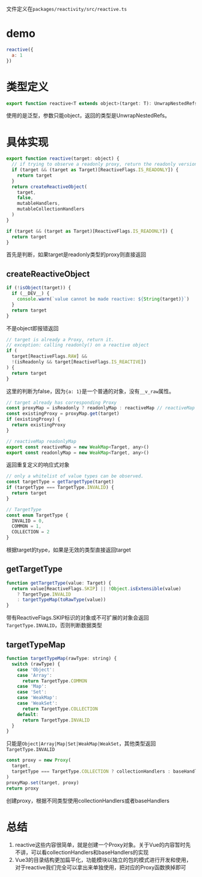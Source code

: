 文件定义在`packages/reactivity/src/reactive.ts`

# demo

```js
reactive({
  a: 1
})
```

# 类型定义

```js
export function reactive<T extends object>(target: T): UnwrapNestedRefs<T>
```

使用的是泛型，参数只能object，返回的类型是UnwrapNestedRefs。

# 具体实现

```js
export function reactive(target: object) {
  // if trying to observe a readonly proxy, return the readonly version.
  if (target && (target as Target)[ReactiveFlags.IS_READONLY]) {
    return target
  }
  return createReactiveObject(
    target,
    false,
    mutableHandlers,
    mutableCollectionHandlers
  )
}
```

```js
if (target && (target as Target)[ReactiveFlags.IS_READONLY]) {
  return target
}
```

首先是判断，如果target是readonly类型的proxy则直接返回

## createReactiveObject

```js
if (!isObject(target)) {
  if (__DEV__) {
    console.warn(`value cannot be made reactive: ${String(target)}`)
  }
  return target
}
```

不是object即报错返回

```js
// target is already a Proxy, return it.
// exception: calling readonly() on a reactive object
if (
  target[ReactiveFlags.RAW] &&
  !(isReadonly && target[ReactiveFlags.IS_REACTIVE])
) {
  return target
}
```

这里的判断为false，因为`{a: 1}`是一个普通的对象，没有`__v_raw`属性。

```js
// target already has corresponding Proxy
const proxyMap = isReadonly ? readonlyMap : reactiveMap // reactiveMap
const existingProxy = proxyMap.get(target)
if (existingProxy) {
  return existingProxy
}

// reactiveMap readonlyMap
export const reactiveMap = new WeakMap<Target, any>()
export const readonlyMap = new WeakMap<Target, any>()
```

返回重复定义的响应式对象

```js
// only a whitelist of value types can be observed.
const targetType = getTargetType(target)
if (targetType === TargetType.INVALID) {
  return target
}

// TargetType
const enum TargetType {
  INVALID = 0,
  COMMON = 1,
  COLLECTION = 2
}
```

根据target的type，如果是无效的类型直接返回target

## getTargetType

```js
function getTargetType(value: Target) {
  return value[ReactiveFlags.SKIP] || !Object.isExtensible(value)
    ? TargetType.INVALID
    : targetTypeMap(toRawType(value))
}
```

带有ReactiveFlags.SKIP标识的对象或不可扩展的对象会返回`TargetType.INVALID`，否则判断数据类型

## targetTypeMap

```js
function targetTypeMap(rawType: string) {
  switch (rawType) {
    case 'Object':
    case 'Array':
      return TargetType.COMMON
    case 'Map':
    case 'Set':
    case 'WeakMap':
    case 'WeakSet':
      return TargetType.COLLECTION
    default:
      return TargetType.INVALID
  }
}
```

只能是`Object|Array|Map|Set|WeakMap|WeakSet`，其他类型返回`TargetType.INVALID`

```js
const proxy = new Proxy(
  target,
  targetType === TargetType.COLLECTION ? collectionHandlers : baseHandlers
)
proxyMap.set(target, proxy)
return proxy
```

创建proxy，根据不同类型使用collectionHandlers或者baseHandlers

# 总结

1. reactive这些内容很简单，就是创建一个Proxy对象。关于Vue的内容暂时先不讲，可以看collectionHandlers和baseHandlers的实现
2. Vue3的目录结构更加扁平化，功能模块以独立的包的模式进行开发和使用，对于reactive我们完全可以拿出来单独使用，把对应的Proxy函数换掉即可

